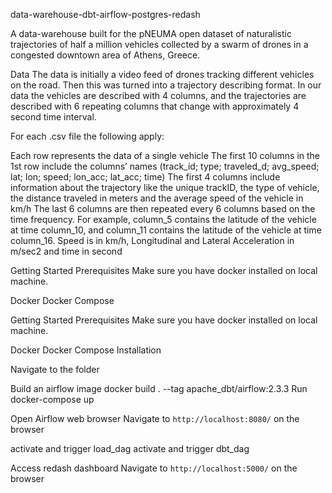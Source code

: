 data-warehouse-dbt-airflow-postgres-redash

A data-warehouse built for the pNEUMA open dataset of naturalistic trajectories of half a million vehicles collected by a swarm of drones in a congested downtown area of Athens, Greece.

Data
The data is initially a video feed of drones tracking different vehicles on the road. Then this was turned into a trajectory describing format. In our data the vehicles are described with 4 columns, and the trajectories are described with 6 repeating columns that change with approximately 4 second time interval.

For each .csv file the following apply:

Each row represents the data of a single vehicle
The first 10 columns in the 1st row include the columns’ names (track_id; type; traveled_d; avg_speed; lat; lon; speed; lon_acc; lat_acc; time)
The first 4 columns include information about the trajectory like the unique trackID, the type of vehicle, the distance traveled in meters and the average speed of the vehicle in km/h
The last 6 columns are then repeated every 6 columns based on the time frequency. For example, column_5 contains the latitude of the vehicle at time column_10, and column_11 contains the latitude of the vehicle at time column_16.
Speed is in km/h, Longitudinal and Lateral Acceleration in m/sec2 and time in second

Getting Started
Prerequisites
Make sure you have docker installed on local machine.

Docker
Docker Compose

Getting Started
Prerequisites
Make sure you have docker installed on local machine.

Docker
Docker Compose
Installation

Navigate to the folder

Build an airflow image
docker build . --tag apache_dbt/airflow:2.3.3
Run
docker-compose up

Open Airflow web browser
Navigate to `http://localhost:8080/` on the browser

activate and trigger load_dag
activate and trigger dbt_dag

Access redash dashboard
Navigate to `http://localhost:5000/` on the browser
